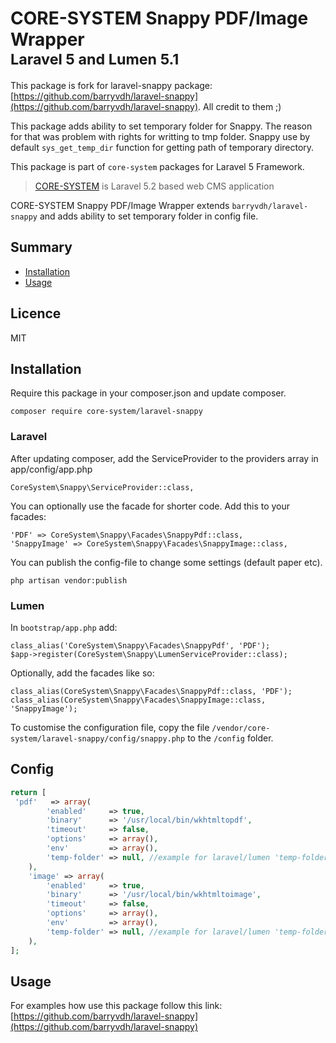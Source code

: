 # CORE-SYSTEM Snappy PDF/Image Wrapper<br /><small>Laravel 5 and Lumen 5.1</small>

This package is fork for laravel-snappy package: [https://github.com/barryvdh/laravel-snappy](https://github.com/barryvdh/laravel-snappy). All credit to them ;) 

This package adds ability to set temporary folder for Snappy. The reason for that was problem with rights for writting to tmp folder. Snappy use by default `sys_get_temp_dir` function for getting path of temporary directory.

This package is part of `core-system` packages for Laravel 5 Framework. 
> [CORE-SYSTEM](http://www.core-system.cz) is Laravel 5.2 based web CMS application

CORE-SYSTEM Snappy PDF/Image Wrapper extends `barryvdh/laravel-snappy` and adds ability to set temporary folder in config file.
 
## Summary

- [Installation](#installation)
- [Usage](#usage)
 
## Licence

MIT

## Installation

Require this package in your composer.json and update composer.

    composer require core-system/laravel-snappy

### Laravel

After updating composer, add the ServiceProvider to the providers array in app/config/app.php

    CoreSystem\Snappy\ServiceProvider::class,

You can optionally use the facade for shorter code. Add this to your facades:

    'PDF' => CoreSystem\Snappy\Facades\SnappyPdf::class,
    'SnappyImage' => CoreSystem\Snappy\Facades\SnappyImage::class,

You can  publish the config-file to change some settings (default paper etc).

    php artisan vendor:publish

### Lumen
In `bootstrap/app.php` add:
   
    class_alias('CoreSystem\Snappy\Facades\SnappyPdf', 'PDF');
    $app->register(CoreSystem\Snappy\LumenServiceProvider::class);

Optionally, add the facades like so:

    class_alias(CoreSystem\Snappy\Facades\SnappyPdf::class, 'PDF');
    class_alias(CoreSystem\Snappy\Facades\SnappyImage::class, 'SnappyImage');

To customise the configuration file, copy the file `/vendor/core-system/laravel-snappy/config/snappy.php` to the `/config` folder.

## Config

```php
return [
 'pdf'   => array(
        'enabled'     => true,
        'binary'      => '/usr/local/bin/wkhtmltopdf',
        'timeout'     => false,
        'options'     => array(),
        'env'         => array(),
        'temp-folder' => null, //example for laravel/lumen 'temp-folder' => storage_path('app/snappy/pdf')
    ),
    'image' => array(
        'enabled'     => true,
        'binary'      => '/usr/local/bin/wkhtmltoimage',
        'timeout'     => false,
        'options'     => array(),
        'env'         => array(),
        'temp-folder' => null, //example for laravel/lumen 'temp-folder' => storage_path('app/snappy/img')
    ),  
];
```

## Usage

For examples how use this package follow this link: <br />
[https://github.com/barryvdh/laravel-snappy](https://github.com/barryvdh/laravel-snappy)

